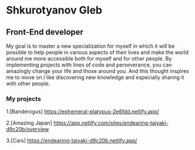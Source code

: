 # Shkurotyanov Gleb

## Front-End developer

My goal is to master a new specialization for myself in which it will be possible to help people in various aspects of their lives and make the world around me more accessible both for myself and for other people. By implementing projects with lines of code and perseverance, you can amazingly change your life and those around you. And this thought inspires me to move on.I like discovering new knowledge and especially sharing it with other people.

### My projects

1.[Banderogus]
<https://ephemeral-platypus-2e6fdd.netlify.app/>

2.[Amazing Japan]
<https://app.netlify.com/sites/endearing-taiyaki-d9c20b/overview>

3.[Cars]
<https://endearing-taiyaki-d9c20b.netlify.app/>
